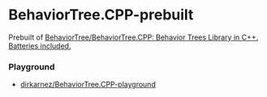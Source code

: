 BehaviorTree.CPP-prebuilt
=========================
Prebuilt of [BehaviorTree/BehaviorTree.CPP: Behavior Trees Library in C++. Batteries included.](https://github.com/BehaviorTree/BehaviorTree.CPP)

### Playground
- [dirkarnez/BehaviorTree.CPP-playground](https://github.com/dirkarnez/BehaviorTree.CPP-playground)